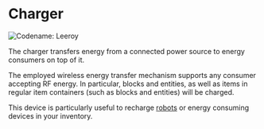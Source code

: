 # Charger
![Codename: Leeroy](block:oc2:charger)

The charger transfers energy from a connected power source to energy consumers on top of it.

The employed wireless energy transfer mechanism supports any consumer accepting RF energy. In particular, blocks and entities, as well as items in regular item containers (such as blocks and entities) will be charged.

This device is particularly useful to recharge [robots](../item/robot.md) or energy consuming devices in your inventory.
